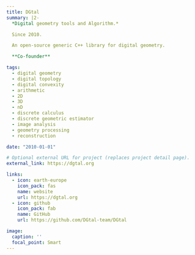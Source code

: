 ```yaml
---
title: DGtal
summary: |2-
  *Digital geometry tools and Algorithm.*

  Since 2010.

  An open-source generic C++ library for digital geometry.

  **Co-founder**

tags:
  - digital geometry
  - digital topology
  - digital convexity
  - arithmetic
  - 2D
  - 3D
  - nD
  - discrete calculus
  - discrete geometric estimator
  - image analysis
  - geometry processing
  - reconstruction

date: "2010-01-01"

# Optional external URL for project (replaces project detail page).
external_link: https://dgtal.org

links:
  - icon: earth-europe
    icon_pack: fas
    name: website
    url: https://dgtal.org
  - icon: github
    icon_pack: fab
    name: GitHub
    url: https://github.com/DGtal-team/DGtal

image:
  caption: ''
  focal_point: Smart
---
```


